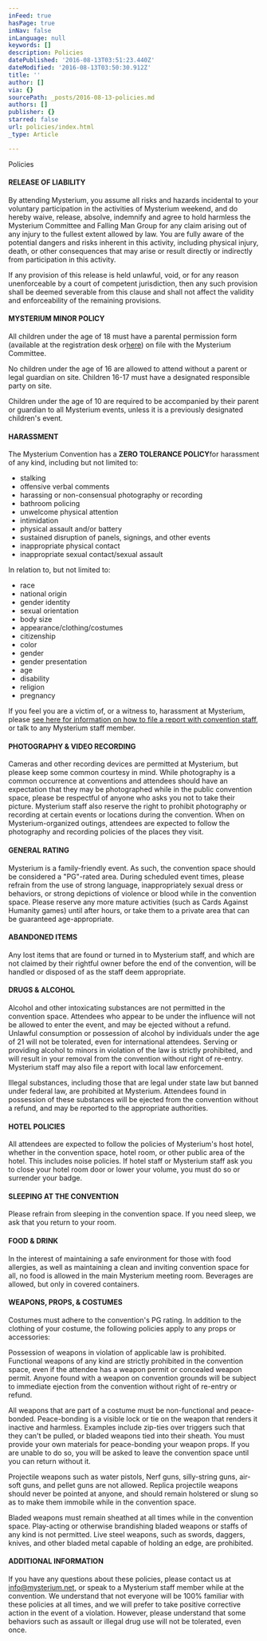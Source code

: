 ```yaml
---
inFeed: true
hasPage: true
inNav: false
inLanguage: null
keywords: []
description: Policies
datePublished: '2016-08-13T03:51:23.440Z'
dateModified: '2016-08-13T03:50:30.912Z'
title: ''
author: []
via: {}
sourcePath: _posts/2016-08-13-policies.md
authors: []
publisher: {}
starred: false
url: policies/index.html
_type: Article

---
```

Policies

#### RELEASE OF LIABILITY

By attending Mysterium, you assume all risks and hazards incidental to your voluntary participation in the activities of Mysterium weekend, and do hereby waive, release, absolve, indemnify and agree to hold harmless the Mysterium Committee and Falling Man Group for any claim arising out of any injury to the fullest extent allowed by law. You are fully aware of the potential dangers and risks inherent in this activity, including physical injury, death, or other consequences that may arise or result directly or indirectly from participation in this activity.

If any provision of this release is held unlawful, void, or for any reason unenforceable by a court of competent jurisdiction, then any such provision shall be deemed severable from this clause and shall not affect the validity and enforceability of the remaining provisions.

#### MYSTERIUM MINOR POLICY

All children under the age of 18 must have a parental permission form (available at the registration desk or[here][0]) on file with the Mysterium Committee.

No children under the age of 16 are allowed to attend without a parent or legal guardian on site. Children 16-17 must have a designated responsible party on site.

Children under the age of 10 are required to be accompanied by their parent or guardian to all Mysterium events, unless it is a previously designated children's event.

#### HARASSMENT

The Mysterium Convention has a **ZERO TOLERANCE POLICY**for harassment of any kind, including but not limited to:

* stalking
* offensive verbal comments
* harassing or non-consensual photography or recording
* bathroom policing
* unwelcome physical attention
* intimidation
* physical assault and/or battery
* sustained disruption of panels, signings, and other events
* inappropriate physical contact
* inappropriate sexual contact/sexual assault

In relation to, but not limited to:

* race
* national origin
* gender identity
* sexual orientation
* body size
* appearance/clothing/costumes
* citizenship
* color
* gender
* gender presentation
* age
* disability
* religion
* pregnancy

If you feel you are a victim of, or a witness to, harassment at Mysterium, please [see here for information on how to file a report with convention staff][1], or talk to any Mysterium staff member.

#### PHOTOGRAPHY & VIDEO RECORDING

Cameras and other recording devices are permitted at Mysterium, but please keep some common courtesy in mind. While photography is a common occurrence at conventions and attendees should have an expectation that they may be photographed while in the public convention space, please be respectful of anyone who asks you not to take their picture. Mysterium staff also reserve the right to prohibit photography or recording at certain events or locations during the convention. When on Mysterium-organized outings, attendees are expected to follow the photography and recording policies of the places they visit.

#### GENERAL RATING

Mysterium is a family-friendly event. As such, the convention space should be considered a "PG"-rated area. During scheduled event times, please refrain from the use of strong language, inappropriately sexual dress or behaviors, or strong depictions of violence or blood while in the convention space. Please reserve any more mature activities (such as Cards Against Humanity games) until after hours, or take them to a private area that can be guaranteed age-appropriate.

#### ABANDONED ITEMS

Any lost items that are found or turned in to Mysterium staff, and which are not claimed by their rightful owner before the end of the convention, will be handled or disposed of as the staff deem appropriate.

#### DRUGS & ALCOHOL

Alcohol and other intoxicating substances are not permitted in the convention space. Attendees who appear to be under the influence will not be allowed to enter the event, and may be ejected without a refund. Unlawful consumption or possession of alcohol by individuals under the age of 21 will not be tolerated, even for international attendees. Serving or providing alcohol to minors in violation of the law is strictly prohibited, and will result in your removal from the convention without right of re-entry. Mysterium staff may also file a report with local law enforcement.

Illegal substances, including those that are legal under state law but banned under federal law, are prohibited at Mysterium. Attendees found in possession of these substances will be ejected from the convention without a refund, and may be reported to the appropriate authorities.

#### HOTEL POLICIES

All attendees are expected to follow the policies of Mysterium's host hotel, whether in the convention space, hotel room, or other public area of the hotel. This includes noise policies. If hotel staff or Mysterium staff ask you to close your hotel room door or lower your volume, you must do so or surrender your badge.

#### SLEEPING AT THE CONVENTION

Please refrain from sleeping in the convention space. If you need sleep, we ask that you return to your room.

#### FOOD & DRINK

In the interest of maintaining a safe environment for those with food allergies, as well as maintaining a clean and inviting convention space for all, no food is allowed in the main Mysterium meeting room. Beverages are allowed, but only in covered containers.

#### WEAPONS, PROPS, & COSTUMES

Costumes must adhere to the convention's PG rating. In addition to the clothing of your costume, the following policies apply to any props or accessories:

Possession of weapons in violation of applicable law is prohibited. Functional weapons of any kind are strictly prohibited in the convention space, even if the attendee has a weapon permit or concealed weapon permit. Anyone found with a weapon on convention grounds will be subject to immediate ejection from the convention without right of re-entry or refund.

All weapons that are part of a costume must be non-functional and peace-bonded. Peace-bonding is a visible lock or tie on the weapon that renders it inactive and harmless. Examples include zip-ties over triggers such that they can't be pulled, or bladed weapons tied into their sheath. You must provide your own materials for peace-bonding your weapon props. If you are unable to do so, you will be asked to leave the convention space until you can return without it.

Projectile weapons such as water pistols, Nerf guns, silly-string guns, air-soft guns, and pellet guns are not allowed. Replica projectile weapons should never be pointed at anyone, and should remain holstered or slung so as to make them immobile while in the convention space.

Bladed weapons must remain sheathed at all times while in the convention space. Play-acting or otherwise brandishing bladed weapons or staffs of any kind is not permitted. Live steel weapons, such as swords, daggers, knives, and other bladed metal capable of holding an edge, are prohibited.

#### ADDITIONAL INFORMATION

If you have any questions about these policies, please contact us at info@mysterium.net, or speak to a Mysterium staff member while at the convention. We understand that not everyone will be 100% familiar with these policies at all times, and we will prefer to take positive corrective action in the event of a violation. However, please understand that some behaviors such as assault or illegal drug use will not be tolerated, even once.

[0]: https://drive.google.com/file/d/0B_LL7Ok89O3wN3p5Q2hCV2Y2LXc/view?usp=sharing
[1]: http://www.mysterium.net/harassment "Reporting Harassment Policy Violations"